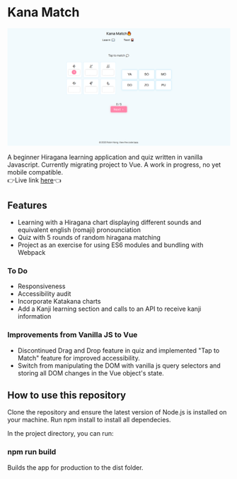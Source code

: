 # Kana Match
![Screenshot](./assets/screenshot.png) 

A beginner Hiragana learning application and quiz written in vanilla Javascript. Currently migrating project to Vue. A work in progress, no yet mobile compatible.  
👉Live link <a href="https://robinnong.github.io/kana-match/">here</a>👈

## Features
- Learning with a Hiragana chart displaying different sounds and equivalent english (romaji) pronounciation
- Quiz with 5 rounds of random hiragana matching
- Project as an exercise for using ES6 modules and bundling with Webpack

### To Do
- Responsiveness
- Accessibility audit
- Incorporate Katakana charts
- Add a Kanji learning section and calls to an API to receive kanji information

### Improvements from Vanilla JS to Vue
- Discontinued Drag and Drop feature in quiz and implemented "Tap to Match" feature for improved accessibility. 
- Switch from manipulating the DOM with vanilla js query selectors and storing all DOM changes in the Vue object's state. 

## How to use this repository

Clone the repository and ensure the latest version of Node.js is installed on your machine.
Run npm install to install all dependecies. 

In the project directory, you can run:

### npm run build 
Builds the app for production to the dist folder.  
